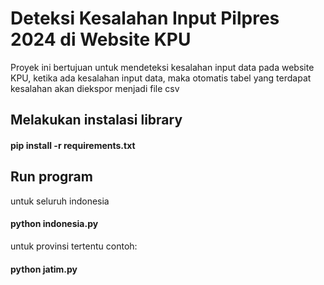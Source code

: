 # Deteksi Kesalahan Input Pilpres 2024 di Website KPU
Proyek ini bertujuan untuk mendeteksi kesalahan input data pada website KPU, ketika ada kesalahan input data, maka otomatis tabel yang terdapat kesalahan akan diekspor menjadi file csv
## Melakukan instalasi library
#### pip install -r requirements.txt

## Run program
untuk seluruh indonesia
#### python indonesia.py
untuk provinsi tertentu
contoh:
#### python jatim.py

